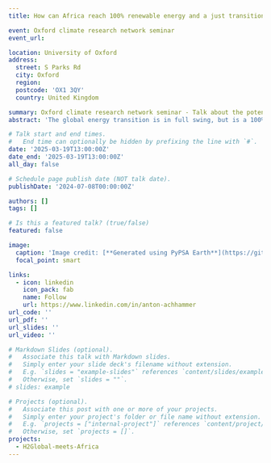 ```yaml
---
title: How can Africa reach 100% renewable energy and a just transition?

event: Oxford climate research network seminar 
event_url: 

location: University of Oxford
address:
  street: S Parks Rd
  city: Oxford
  region:
  postcode: 'OX1 3QY'
  country: United Kingdom

summary: Oxford climate research network seminar - Talk about the potential role of hydrogen in a 100% renewable energy scenario
abstract: 'The global energy transition is in full swing, but is a 100% renewable energy system truly feasible and cost-effective? This talk explores the latest insights from energy system modeling, shedding light on the economic viability of fully renewable scenarios. Beyond technical feasibility, we dive into the socio-economic dimensions: How can hydrogen projects contribute to local value creation, even without export orientation? Can large-scale energy infrastructures support a Just Transition that benefits local communities? To address these questions, we integrate desalination and hydrogen underground storage into the open-source model PyPSA-Earth, refining sectoral representation and assessing real-world applicability. Join us as we navigate the intersection of energy system optimization and social justice—where technology meets transformation.'

# Talk start and end times.
#   End time can optionally be hidden by prefixing the line with `#`.
date: '2025-03-19T13:00:00Z'
date_end: '2025-03-19T13:00:00Z'
all_day: false

# Schedule page publish date (NOT talk date).
publishDate: '2024-07-08T00:00:00Z'

authors: []
tags: []

# Is this a featured talk? (true/false)
featured: false

image:
  caption: 'Image credit: [**Generated using PyPSA Earth**](https://github.com/pypsa-meets-earth/pypsa-earth)'
  focal_point: smart

links:
  - icon: linkedin
    icon_pack: fab
    name: Follow
    url: https://www.linkedin.com/in/anton-achhammer
url_code: ''
url_pdf: ''
url_slides: ''
url_video: ''

# Markdown Slides (optional).
#   Associate this talk with Markdown slides.
#   Simply enter your slide deck's filename without extension.
#   E.g. `slides = "example-slides"` references `content/slides/example-slides.md`.
#   Otherwise, set `slides = ""`.
# slides: example

# Projects (optional).
#   Associate this post with one or more of your projects.
#   Simply enter your project's folder or file name without extension.
#   E.g. `projects = ["internal-project"]` references `content/project/deep-learning/index.md`.
#   Otherwise, set `projects = []`.
projects:
  - H2Global-meets-Africa
---
```


<!-- {{% callout note %}}
Click on the **Slides** button above to view the built-in slides feature.
{{% /callout %}} -->
